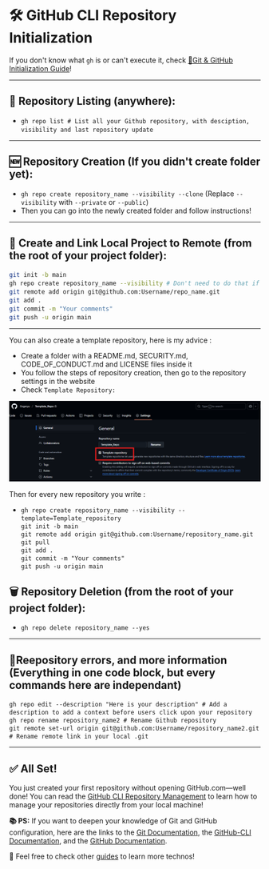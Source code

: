 # 🛠️ GitHub CLI Repository Initialization

If you don't know what `gh` is or can't execute it, check [🧰Git &amp; GitHub Initialization Guide](./github_git_init.md)!

---

## 📁 Repository Listing (anywhere):

* `gh repo list # List all your Github repository, with desciption, visibility and last repository update`

---

## 🆕 Repository Creation (If you didn't create folder yet):

* `gh repo create repository_name --visibility --clone`
  (Replace `--visibility` with `--private` or `--public`)
* Then you can go into the newly created folder and follow instructions!

---

## 🔁 Create and Link Local Project to Remote (from the root of your project folder):

```bash
git init -b main
gh repo create repository_name --visibility # Don't need to do that if you did the last step `Repository Creation`
git remote add origin git@github.com:Username/repo_name.git
git add .
git commit -m "Your comments"
git push -u origin main
```

---



You can also create a template repository, here is my advice :

- Create a folder with a README.md, SECURITY.md, CODE_OF_CONDUCT.md and LICENSE files inside it
- You follow the steps of repository creation, then go to the repository settings in the website
- Check `Template Repository:`

![1744324127942](image/02-Github_Repo_Init/1744324127942.png)

Then for every new repository you write :

- ```
  gh repo create repository_name --visibility --template=Template_repository
  git init -b main
  git remote add origin git@github.com:Username/repository_name.git
  git pull
  git add .
  git commit -m "Your comments"
  git push -u origin main
  ```

## 🗑️ Repository Deletion (from the root of your project folder):

* `gh repo delete repository_name --yes`

---

## 🧩Reepository errors, and more information (Everything in one code block, but every commands here are independant)

```
gh repo edit --description "Here is your description" # Add a description to add a context before users click upon your repository
gh repo rename repository_name2 # Rename Github repository
git remote set-url origin git@github.com:Username/repository_name2.git # Rename remote link in your local .git
```

---

## ✅ All Set!

You just created your first repository without opening GitHub.com—well done!
You can read the [GitHub CLI Repository Management](./03-Github_Repo_Managment.md) to learn how to manage your repositories directly from your local machine!

**📚 PS:** If you want to deepen your knowledge of Git and GitHub configuration, here are the links to the [Git Documentation](https://git-scm.com/docs), the [GitHub-CLI Documentation](https://cli.github.com/manual/), and the [GitHub Documentation](https://docs.github.com/en).

🚀 Feel free to check other [guides](../README.md) to learn more technos!
